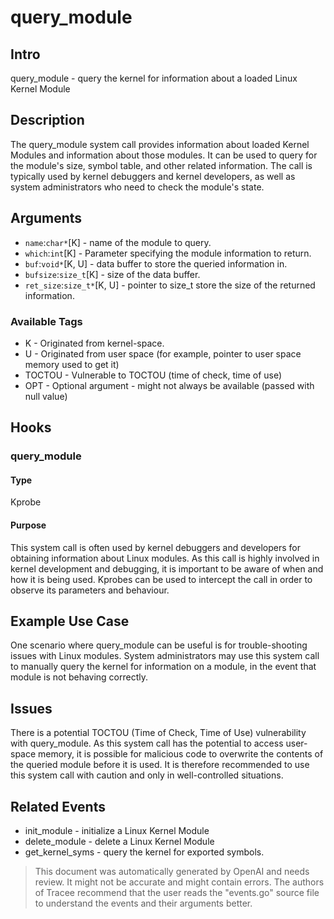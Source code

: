
# query_module

## Intro
query_module - query the kernel for information about a loaded Linux Kernel Module

## Description
The query_module system call provides information about loaded Kernel Modules and information about those modules. It can be used to query for the module's size, symbol table, and other related information. The call is typically used by kernel debuggers and kernel developers, as well as system administrators who need to check the module's state. 

## Arguments
* `name`:`char*`[K] - name of the module to query.
* `which`:`int`[K] - Parameter specifying the module information to return.
* `buf`:`void*`[K, U] - data buffer to store the queried information in.
* `bufsize`:`size_t`[K] - size of the data buffer.
* `ret_size`:`size_t*`[K, U] - pointer to size_t store the size of the returned information.

### Available Tags
* K - Originated from kernel-space.
* U - Originated from user space (for example, pointer to user space memory used to get it)
* TOCTOU - Vulnerable to TOCTOU (time of check, time of use)
* OPT - Optional argument - might not always be available (passed with null value)

## Hooks
### query_module
#### Type
Kprobe
#### Purpose
This system call is often used by kernel debuggers and developers for obtaining information about Linux modules. As this call is highly involved in kernel development and debugging, it is important to be aware of when and how it is being used. Kprobes can be used to intercept the call in order to observe its parameters and behaviour.

## Example Use Case
One scenario where query_module can be useful is for trouble-shooting issues with Linux modules. System administrators may use this system call to manually query the kernel for information on a module, in the event that module is not behaving correctly.

## Issues
There is a potential TOCTOU (Time of Check, Time of Use) vulnerability with query_module. As this system call has the potential to access user-space memory, it is possible for malicious code to overwrite the contents of the queried module before it is used. It is therefore recommended to use this system call with caution and only in well-controlled situations.

## Related Events
* init_module - initialize a Linux Kernel Module
* delete_module - delete a Linux Kernel Module
* get_kernel_syms - query the kernel for exported symbols.

> This document was automatically generated by OpenAI and needs review. It might
> not be accurate and might contain errors. The authors of Tracee recommend that
> the user reads the "events.go" source file to understand the events and their
> arguments better.
